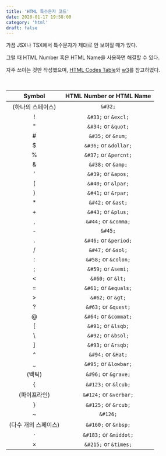 ```yaml
---
title: 'HTML 특수문자 코드'
date: 2020-01-17 19:58:00
category: 'html'
draft: false
---
```


가끔 JSX나 TSX에서 특수문자가 제대로 안 보여질 때가 있다.

그럴 때 HTML Number 혹은 HTML Name을 사용하면 해결할 수 있다.

자주 쓰이는 것만 작성했으며, <a href="https://ascii.cl/htmlcodes.htm" target="_blank">HTML Codes Table</a>와 <a href="https://dev.w3.org/html5/html-author/charref" target="_blank">w3</a>를 참고하였다.

<br />

|        Symbol        | HTML Number or HTML Name |
| :------------------: | :----------------------: |
|  (하나의 스페이스)   |         `&#32;`          |
|          !           |   `&#33;` or `&excl;`    |
|          "           |   `&#34;` or `&quot;`    |
|          #           |    `&#35;` or `&num;`    |
|          \$          |  `&#36;` or `&dollar;`   |
|          %           |  `&#37;` or `&percnt;`   |
|          &           |    `&#38;` or `&amp;`    |
|          '           |   `&#39;` or `&apos;`    |
|          (           |   `&#40;` or `&lpar;`    |
|          )           |   `&#41;` or `&rpar;`    |
|          \*          |    `&#42;` or `&ast;`    |
|          +           |   `&#43;` or `&plus;`    |
|          ,           |   `&#44;` or `&comma;`   |
|          -           |         `&#45;`          |
|          .           |  `&#46;` or `&period;`   |
|          /           |    `&#47;` or `&sol;`    |
|          :           |   `&#58;` or `&colon;`   |
|          ;           |   `&#59;` or `&semi;`    |
|          <           |    `&#60;` or `&lt;`     |
|          =           |  `&#61;` or `&equals;`   |
|          >           |    `&#62;` or `&gt;`     |
|          ?           |   `&#63;` or `&quest;`   |
|          @           |  `&#64;` or `&commat;`   |
|          [           |   `&#91;` or `&lsqb;`    |
|          \           |   `&#92;` or `&bsol;`    |
|          ]           |   `&#93;` or `&rsqb;`    |
|          ^           |    `&#94;` or `&Hat;`    |
|          \_          |  `&#95;` or `&lowbar;`   |
|        (백틱)        |   `&#96;` or `&grave;`   |
|          {           |   `&#123;` or `&lcub;`   |
|     (파이프라인)     |  `&#124;` or `&verbar;`  |
|          }           |   `&#125;` or `&rcub;`   |
|          ~           |         `&#126;`         |
| (다수 개의 스페이스) |   `&#160;` or `&nbsp;`   |
|          ·           |  `&#183;` or `&middot;`  |
|          ×           |  `&#215;` or `&times;`   |
